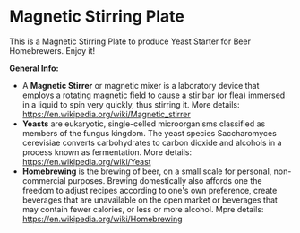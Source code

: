 # Magnetic Stirring Plate

This is a Magnetic Stirring Plate to produce Yeast Starter for Beer Homebrewers. Enjoy it!

**General Info:** 
* A **Magnetic Stirrer** or magnetic mixer is a laboratory device that employs a rotating magnetic field to cause a stir bar (or flea) immersed in a liquid to spin very quickly, thus stirring it. More details: https://en.wikipedia.org/wiki/Magnetic_stirrer
* **Yeasts** are eukaryotic, single-celled microorganisms classified as members of the fungus kingdom. The yeast species Saccharomyces cerevisiae converts carbohydrates to carbon dioxide and alcohols in a process known as fermentation. More details: https://en.wikipedia.org/wiki/Yeast
* **Homebrewing** is the brewing of beer, on a small scale for personal, non-commercial purposes. Brewing domestically also affords one the freedom to adjust recipes according to one's own preference, create beverages that are unavailable on the open market or beverages that may contain fewer calories, or less or more alcohol. Mpre details: https://en.wikipedia.org/wiki/Homebrewing
